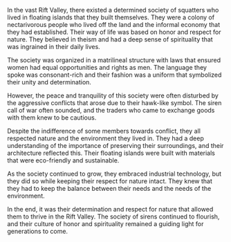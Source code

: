 In the vast Rift Valley, there existed a determined society of squatters who lived in floating islands that they built themselves. They were a colony of nectarivorous people who lived off the land and the informal economy that they had established. Their way of life was based on honor and respect for nature. They believed in theism and had a deep sense of spirituality that was ingrained in their daily lives. 

The society was organized in a matrilineal structure with laws that ensured women had equal opportunities and rights as men. The language they spoke was consonant-rich and their fashion was a uniform that symbolized their unity and determination. 

However, the peace and tranquility of this society were often disturbed by the aggressive conflicts that arose due to their hawk-like symbol. The siren call of war often sounded, and the traders who came to exchange goods with them knew to be cautious. 

Despite the indifference of some members towards conflict, they all respected nature and the environment they lived in. They had a deep understanding of the importance of preserving their surroundings, and their architecture reflected this. Their floating islands were built with materials that were eco-friendly and sustainable. 

As the society continued to grow, they embraced industrial technology, but they did so while keeping their respect for nature intact. They knew that they had to keep the balance between their needs and the needs of the environment. 

In the end, it was their determination and respect for nature that allowed them to thrive in the Rift Valley. The society of sirens continued to flourish, and their culture of honor and spirituality remained a guiding light for generations to come.